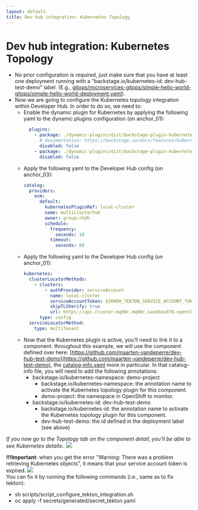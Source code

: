 ```yaml
---
layout: default
title: Dev hub integration: Kubernetes Topology
---
```


# Dev hub integration: Kubernetes Topology

* No prior configuration is required, just make sure that you have at least one deployment running with a "backstage.io/kubernetes-id: dev-hub-test-demo" label.
  (E.g., [gitops/microservices-gitops/simple-hello-world-gitops/simple-hello-world-deployment.yaml](https://github.com/maarten-vandeperre/developer-hub-documentation/tree/main/gitops/microservices-gitops/simple-hello-world-gitops/simple-hello-world-deployment.yaml)).
* Now we are going to configure the Kubernetes topology integration
  within Developer Hub. In order to do so,
  we need to:
  * Enable the dynamic plugin for Kubernetes by applying the following yaml to the dynamic plugins configuration (on anchor_01):
    ```yaml
      plugins:
        - package: ./dynamic-plugins/dist/backstage-plugin-kubernetes-backend-dynamic
          # documentation: https://backstage.io/docs/features/kubernetes/configuration/#config
          disabled: false
        - package: ./dynamic-plugins/dist/backstage-plugin-kubernetes
          disabled: false
    ```
  * Apply the following yaml to the Developer Hub config (on anchor_03):
    ```yaml
    catalog:
      providers:
        ocm:
          default:
            kubernetesPluginRef: local-cluster
            name: multiclusterhub
            owner: group:rhdh
            schedule:
              frequency:
                seconds: 10
              timeout:
                seconds: 60
    ```
  * Apply the following yaml to the Developer Hub config (on anchor_01):
    ```yaml
    kubernetes:
      clusterLocatorMethods:
        - clusters:
            - authProvider: serviceAccount
              name: local-cluster
              serviceAccountToken: ${RHDH_TEKTON_SERVICE_ACCOUNT_TOKEN}
              skipTLSVerify: true
              url: https://api.cluster-mq98c.mq98c.sandbox870.opentlc.com:6443
          type: config
      serviceLocatorMethod:
        type: multiTenant
    ```
  * Now that the Kubernetes plugin is active, you'll need to link it to a component. throughout this example, we will use the component defined over here:
  [https://github.com/maarten-vandeperre/dev-hub-test-demo](https://github.com/maarten-vandeperre/dev-hub-test-demo), the 
  [catalog-info.yaml](https://github.com/maarten-vandeperre/dev-hub-test-demo/blob/master/catalog-info.yaml)
  more in particular.
  In that catalog-info file, you will need to add the following annotations:
    * backstage.io/kubernetes-namespace: demo-project
      * backstage.io/kubernetes-namespace: the annotation name to activate the Kubernetes topology plugin for this component.
      * demo-project: the namespace in OpenShift to monitor.
    * backstage.io/kubernetes-id: dev-hub-test-demo
      * backstage.io/kubernetes-id: the annotation name to activate the Kubernetes topology plugin for this component.
      * dev-hub-test-demo: the id defined in the deployment label (see above)

_If you now go to the Topology tab on the component detail, you'll be able to see Kubernetes details:._
<img src="https://raw.githubusercontent.com/maarten-vandeperre/developer-hub-documentation/main/images/topology_1.png" class="large">  


**!!!Important**: when you get the error "Warning: There was a problem retrieving Kubernetes objects", it means that your service account token is expired.
<img src="https://raw.githubusercontent.com/maarten-vandeperre/developer-hub-documentation/main/images/tekton_4.png" class="large">  
You can fix it by running the following commands (i.e., same as to fix tekton):
* sh scripts/script_configure_tekton_integration.sh 
* oc apply -f secrets/generated/secret_tekton.yaml
